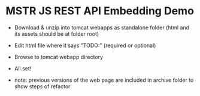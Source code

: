 # MSTR JS REST API Embedding Demo 

- Download & unzip into tomcat webapps as standalone folder (html and its assets should be at folder root)
- Edit html file where it says "TODO:" (required or optional)
- Browse to tomcat webapp directory
- All set!


- note: previous versions of the web page are included in archive folder to show steps of refactor